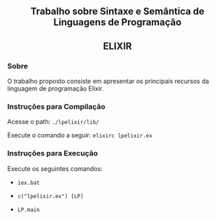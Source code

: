  
<h2 align="center">Trabalho sobre Sintaxe e Semântica de Linguagens de Programação</h2>

<h2 align="center" >  ELIXIR </h2>

### Sobre 

O trabalho proposto consiste em apresentar os principais recursos da linguagem de programação Elixir.

### Instruções para Compilação

Acesse o path: ``` ./lpelixir/lib/ ```

Execute o comando a seguir: ```elixirc lpelixir.ex```

### Instruções para Execução

Execute os seguintes comandos:

* ```iex.bat```
 
* ```c("lpelixir.ex") [LP]```

* ```LP.main```
